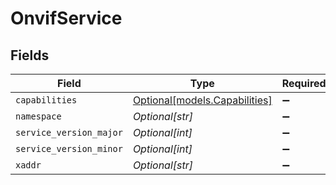 # OnvifService


## Fields

| Field                                                      | Type                                                       | Required                                                   | Description                                                |
| ---------------------------------------------------------- | ---------------------------------------------------------- | ---------------------------------------------------------- | ---------------------------------------------------------- |
| `capabilities`                                             | [Optional[models.Capabilities]](../models/capabilities.md) | :heavy_minus_sign:                                         | N/A                                                        |
| `namespace`                                                | *Optional[str]*                                            | :heavy_minus_sign:                                         | N/A                                                        |
| `service_version_major`                                    | *Optional[int]*                                            | :heavy_minus_sign:                                         | N/A                                                        |
| `service_version_minor`                                    | *Optional[int]*                                            | :heavy_minus_sign:                                         | N/A                                                        |
| `xaddr`                                                    | *Optional[str]*                                            | :heavy_minus_sign:                                         | N/A                                                        |